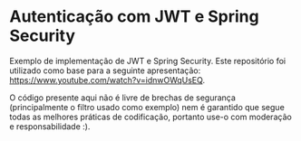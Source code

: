 # Autenticação com JWT e Spring Security

Exemplo de implementação de JWT e Spring Security. Este repositório foi utilizado como base para a seguinte apresentação: https://www.youtube.com/watch?v=idnwOWqUsEQ.

O código presente aqui não é livre de brechas de segurança (principalmente o filtro usado como exemplo) nem é garantido que segue todas as melhores práticas de codificação, portanto use-o com moderação e responsabilidade :).

